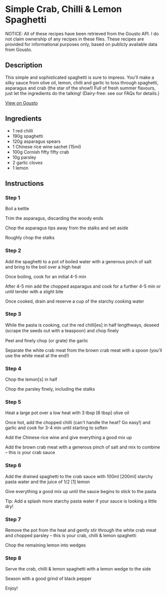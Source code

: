 # Simple Crab, Chilli & Lemon Spaghetti

NOTICE: All of these recipes have been retrieved from the Gousto API. I do not claim ownership of any recipes in these files. These recipes are provided for informational purposes only, based on publicly available data from Gousto.

## Description

This simple and sophisticated spaghetti is sure to impress. You'll make a silky sauce from olive oil, lemon, chilli and garlic to toss through spaghetti, asparagus and crab (the star of the show!) Full of fresh summer flavours, just let the ingredients do the talking! (Dairy-free: see our FAQs for details.)

[View on Gousto](https://www.gousto.co.uk/recipes/cookbook/simple-crab-chilli-lemon-spaghetti)

## Ingredients

- 1 red chilli
- 190g spaghetti
- 120g asparagus spears
- 1 Chinese rice wine sachet (15ml)
- 100g Cornish fifty fifty crab
- 10g parsley
- 2 garlic cloves
- 1 lemon

## Instructions


### Step 1

<span class="text-highlight">Boil a kettle</span>


<span class="text-highlight">Trim the asparagus, discarding the woody ends</span>


<span class="text-highlight">Chop the asparagus tips away from the stalks and set aside</span>


<span class="text-highlight">Roughly chop the stalks</span>


### Step 2

Add the spaghetti to a pot of boiled water with a generous pinch of salt <span class="text-highlight">and </span>bring to the boil over a high heat


<span class="text-highlight">Once boiling,</span> cook for an initial 4-5 min 


After 4-5 min add the <span class="text-highlight">chopped asparagus</span> and cook for a further 4-5 min or until <span class="text-highlight">tender</span> with a slight bite


Once cooked, drain and reserve a cup of the starchy cooking water


### Step 3

<span class="text-highlight">While the pasta is cooking, cut the red chilli<span class="text-danger">[es]</span> in half lengthways, deseed (scrape the seeds out with a teaspoon) and chop ﬁnely</span>


<span class="text-highlight">Peel and finely chop (or grate) the garlic</span>


<span class="text-highlight">Separate the white crab meat from the brown crab meat with a spoon (you’ll use the white meat at the end!)</span>


### Step 4

Chop the lemon<span class="text-danger">[s]</span> in half 


Chop the parsley finely, including the stalks


### Step 5

Heat a large pot over a low heat with 3 tbsp <span class="text-danger">[6 tbsp]</span> olive oil 


Once hot, add the chopped chilli (can't handle the heat? Go easy!) and garlic and cook for 3-4 min until starting to soften


Add the <span class="text-highlight">Chinese rice w</span>ine and give <span class="text-highlight">everything</span> a good mix up


Add the brown crab meat with a generous pinch of salt and<span class="text-highlight"> mix to combine</span> – this is your crab sauce


### Step 6

Add the drained spaghetti to the crab sauce with <span class="text-highlight">100ml <span class="text-danger">[200ml]</span></span> starchy pasta water and the juice <span class="text-highlight">of 1/2 <span class="text-danger">[1]</span> </span>lemon 


<span class="text-highlight">Give everything a good mix up until the sauce begins to stick to the pasta</span>


<span class="text-highlight">Tip: Add a splash more starchy pasta water if your sauce is looking a little dry!</span>


### Step 7

<span class="text-highlight">Remove the pot</span> from the heat and gently stir through the white crab meat and chopped parsley <span class="text-highlight">– this is your crab, chilli &amp; lemon spaghetti</span>


Chop the remaining lemon into wedges

### Step 8

Serve the<span class="text-highlight"> crab, chilli &amp; lemon spaghetti</span> with a lemon wedge to the side


<span class="text-highlight">Season with a good grind</span> of black pepper


Enjoy!

